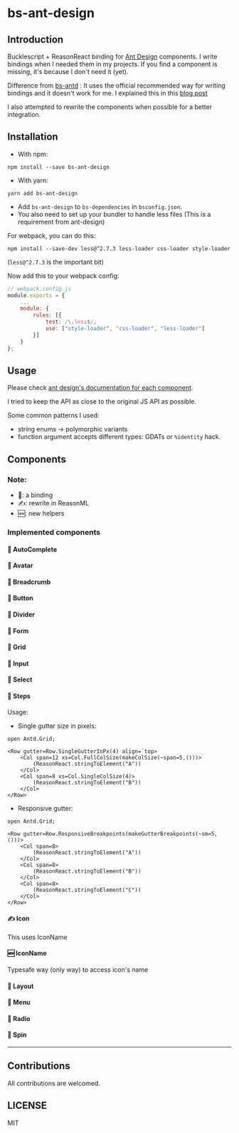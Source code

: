 # bs-ant-design

## Introduction

Bucklescript + ReasonReact binding for [Ant Design](https://ant.design) components. I write bindings when I needed them in my projects. If you find a component is missing, it's because I don't need it (yet).

Difference from [bs-antd](https://github.com/tiensonqin/bs-antd) : It uses the official recommended way for writing bindings and it doesn't work for me. I explained this in this [blog post](https://khoanguyen.me/writing-reason-react-bindings-the-right-way/)

I also attempted to rewrite the components when possible for a better integration.

## Installation

* With npm:

```
npm install --save bs-ant-design
```

* With yarn:

```
yarn add bs-ant-design
```

* Add `bs-ant-design` to `bs-dependencies` in `bsconfig.json`.
* You also need to set up your bundler to handle less files (This is a requirement from ant-design)

For webpack, you can do this:

```
npm install --save-dev less@^2.7.3 less-loader css-loader style-loader
```

(`less@^2.7.3` is the important bit)

Now add this to your webpack config:

```js
// webpack.config.js
module.exports = {
    ...
    module: {
        rules: [{
            test: /\.less$/,
            use: ["style-loader", "css-loader", "less-loader"]
        }]
    }
};
```

## Usage

Please check [ant design's documentation for each component](https://ant.design/docs/react/introduce).

I tried to keep the API as close to the original JS API as possible.

Some common patterns I used:

* string enums -> polymorphic variants
* function argument accepts different types: GDATs or `%identity` hack.

## Components

### Note:

* 🔗: a binding
* ✍️: rewrite in ReasonML
* 🆕: new helpers

### Implemented components

#### 🔗 AutoComplete

#### 🔗 Avatar

#### 🔗 Breadcrumb

#### 🔗 Button

#### 🔗 Divider

#### 🔗 Form

#### 🔗 Grid

#### 🔗 Input

#### 🔗 Select

#### 🔗 Steps

Usage:

* Single gutter size in pixels:

```reason
open Antd.Grid;

<Row gutter=Row.SingleGutterInPx(4) align=`top>
    <Col span=12 xs=Col.FullColSize(makeColSize(~span=5,()))>  
        (ReasonReact.stringToElement("A"))
    </Col>
    <Col span=8 xs=Col.SingleColSize(4)>  
        (ReasonReact.stringToElement("B"))
    </Col>
</Row>
```

* Responsive gutter:

```reason
open Antd.Grid;

<Row gutter=Row.ResponsiveBreakpoints(makeGutterBreakpoints(~sm=5, ()))>
    <Col span=8>  
        (ReasonReact.stringToElement("A"))
    </Col>
    <Col span=8>  
        (ReasonReact.stringToElement("B"))
    </Col>
    <Col span=8>  
        (ReasonReact.stringToElement("C"))
    </Col>
</Row>
```

#### ✍️ Icon

This uses IconName

#### ️🆕 IconName

Typesafe way (only way) to access icon's name

#### 🔗 Layout

#### 🔗 Menu

#### 🔗 Radio

#### 🔗 Spin

---

## Contributions

All contributions are welcomed.

## LICENSE

MIT
